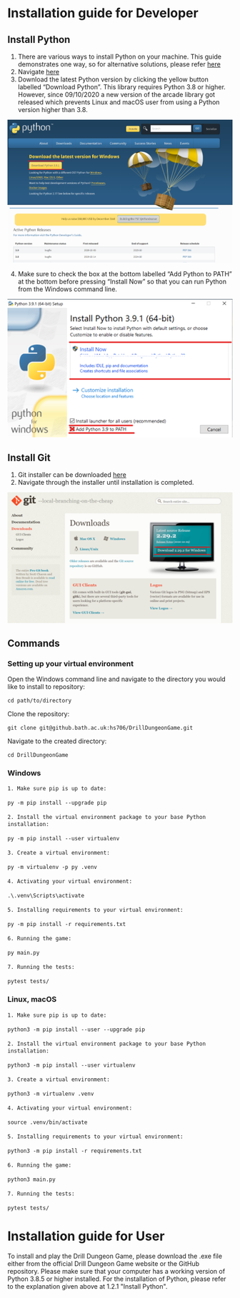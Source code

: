 <style>
	div {
		text-align: justify;
		text-justify: inter-word;
		font-family: "Times New Roman";			
	}

	object {
		display: block;
		margin: 0 auto;
	}
	a[title="centre"] {
  display: block;
  width: 100%;
  text-align: center;
}
</style>

# Installation guide for Developer


## Install Python

1. There are various ways to install Python on your machine.  This guide demonstrates one way, so for alternative solutions, please refer [here](https://docs.python.org/3/using/windows.html)
2. Navigate [here](https://python.org/downloads)
3. Download the latest Python version by clicking the yellow button labelled “Download Python”. This library requires Python 3.8 or higher. However, since 09/10/2020 a new version of the arcade library got released which prevents Linux and macOS user from using a Python version higher than 3.8.

[![](pictures/Installation1.png)](# "centre")

4. Make sure to check the box at the bottom labelled “Add Python to PATH” at the bottom before pressing “Install Now” so that you can run Python from the Windows command line.

[![](pictures/Installation2.png)](# "centre")


## Install Git

1. Git installer can be downloaded [here](https://git-scm.com/downloads)
2. Navigate through the installer until installation is completed.

[![](pictures/Installation3.png)](# "centre")

## Commands

### Setting up your virtual environment

Open the Windows command line and navigate to the directory you would like to install to repository:

``` console
cd path/to/directory
```

Clone the repository:
``` console
git clone git@github.bath.ac.uk:hs706/DrillDungeonGame.git
```

Navigate to the created directory:
``` console
cd DrillDungeonGame
```

### Windows
``` console
1. Make sure pip is up to date:

py -m pip install --upgrade pip

2. Install the virtual environment package to your base Python installation:

py -m pip install --user virtualenv

3. Create a virtual environment:

py -m virtualenv -p py .venv

4. Activating your virtual environment:

.\.venv\Scripts\activate

5. Installing requirements to your virtual environment:

py -m pip install -r requirements.txt

6. Running the game:

py main.py

7. Running the tests:

pytest tests/
```

### Linux, macOS
``` console
1. Make sure pip is up to date:

python3 -m pip install --user --upgrade pip

2. Install the virtual environment package to your base Python installation:

python3 -m pip install --user virtualenv

3. Create a virtual environment:

python3 -m virtualenv .venv

4. Activating your virtual environment:

source .venv/bin/activate

5. Installing requirements to your virtual environment:

python3 -m pip install -r requirements.txt

6. Running the game:

python3 main.py

7. Running the tests:

pytest tests/
```

# Installation guide for User

To install and play the Drill Dungeon Game, please download the .exe file either from the official Drill Dungeon Game website or the GitHub repository. Please make sure that your computer has a working version of Python 3.8.5 or higher installed. For the installation of Python, please refer to the explanation given above at 1.2.1 "Install Python".

